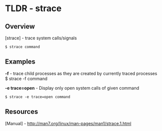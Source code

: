 TLDR - strace
==========

Overview
--------

[strace] - trace system calls/signals

	$ strace command

Examples
--------

**-f** - trace child processes as they are created by currently traced processes
	$ strace -f command

**-e trace=open** - Display only open system calls of given command

	$ strace -e trace=open command

Resources
---------

[Manual] - http://man7.org/linux/man-pages/man1/strace.1.html
